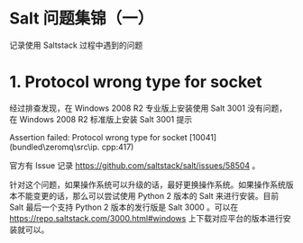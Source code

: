 # Salt 问题集锦（一）

记录使用 Saltstack 过程中遇到的问题

# 1. Protocol wrong type for socket


经过排查发现，在 Windows 2008 R2  专业版上安装使用 Salt 3001 没有问题，在 Windows 2008 R2 标准版上安装 Salt 3001 提示

Assertion failed: Protocol wrong type for socket [10041] (bundled\zeromq\src\ip. cpp:417)

官方有 Issue 记录 https://github.com/saltstack/salt/issues/58504 。

针对这个问题，如果操作系统可以升级的话，最好更换操作系统。如果操作系统版本不能变更的话，那么可以尝试使用 Python 2 版本的 Salt 来进行安装。目前 Salt 最后一个支持 Python 2 版本的发行版是 Salt 3000 。可以在 https://repo.saltstack.com/3000.html#windows 上下载对应平台的版本进行安装就可以。

